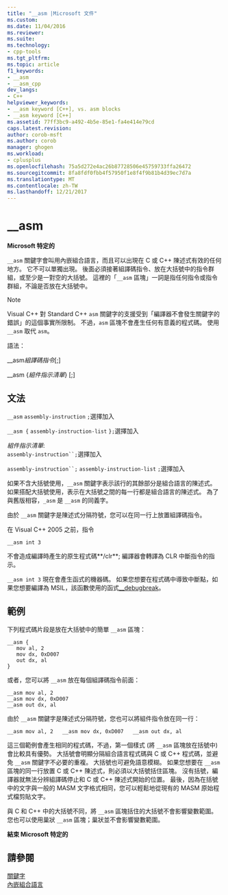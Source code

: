 ```yaml
---
title: "__asm |Microsoft 文件"
ms.custom: 
ms.date: 11/04/2016
ms.reviewer: 
ms.suite: 
ms.technology:
- cpp-tools
ms.tgt_pltfrm: 
ms.topic: article
f1_keywords:
- __asm
- __asm_cpp
dev_langs:
- C++
helpviewer_keywords:
- __asm keyword [C++], vs. asm blocks
- __asm keyword [C++]
ms.assetid: 77ff3bc9-a492-4b5e-85e1-fa4e414e79cd
caps.latest.revision: 
author: corob-msft
ms.author: corob
manager: ghogen
ms.workload:
- cplusplus
ms.openlocfilehash: 75a5d272e4ac26b87728506e45759733ffa26472
ms.sourcegitcommit: 8fa8fdf0fbb4f57950f1e8f4f9b81b4d39ec7d7a
ms.translationtype: MT
ms.contentlocale: zh-TW
ms.lasthandoff: 12/21/2017
---
```

# <a name="asm"></a>__asm
**Microsoft 特定的**  
  
 `__asm` 關鍵字會叫用內嵌組合語言，而且可以出現在 C 或 C++ 陳述式有效的任何地方。 它不可以單獨出現。 後面必須接著組譯碼指令、放在大括號中的指令群組，或至少是一對空的大括號。 這裡的「`__asm` 區塊」一詞是指任何指令或指令群組，不論是否放在大括號中。  
  
> [!NOTE]
>  Visual C++ 對 Standard C++ `asm` 關鍵字的支援受到「編譯器不會發生關鍵字的錯誤」的這個事實所限制。 不過，`asm` 區塊不會產生任何有意義的程式碼。 使用 `__asm` 取代 `asm`。  
  
 語法：  
  
 __asm*組譯碼指令*[;]  
  
 __asm {*組件指示清單*} [;]  
  
## <a name="grammar"></a>文法  
 `__asm`  `assembly-instruction`  `;`選擇加入  
  
 `__asm {`  `assembly-instruction-list`  `};`選擇加入  
  
 *組件指示清單*:  
 `assembly-instruction``;`選擇加入  
  
 `assembly-instruction``;` `assembly-instruction-list` `;`選擇加入  
  
 如果不含大括號使用，`__asm` 關鍵字表示該行的其餘部分是組合語言的陳述式。 如果搭配大括號使用，表示在大括號之間的每一行都是組合語言的陳述式。 為了與舊版相容，`_asm` 是 `__asm` 的同義字。  
  
 由於 `__asm` 關鍵字是陳述式分隔符號，您可以在同一行上放置組譯碼指令。  
  
 在 Visual C++ 2005 之前，指令  
  
```  
__asm int 3  
```  
  
 不會造成編譯時產生的原生程式碼**/clr**; 編譯器會轉譯為 CLR 中斷指令的指示。  
  
 `__asm int 3` 現在會產生函式的機器碼。 如果您想要在程式碼中導致中斷點，如果您想要編譯為 MSIL，該函數使用的函式[__debugbreak](../../intrinsics/debugbreak.md)。  
  
## <a name="example"></a>範例  
 下列程式碼片段是放在大括號中的簡單 `__asm` 區塊：  
  
```  
__asm {  
   mov al, 2  
   mov dx, 0xD007  
   out dx, al  
}  
```  
  
 或者，您可以將 `__asm` 放在每個組譯碼指令前面：  
  
```  
__asm mov al, 2  
__asm mov dx, 0xD007  
__asm out dx, al  
```  
  
 由於 `__asm` 關鍵字是陳述式分隔符號，您也可以將組件指令放在同一行：  
  
```  
__asm mov al, 2   __asm mov dx, 0xD007   __asm out dx, al  
```  
  
 這三個範例會產生相同的程式碼，不過，第一個樣式 (將 `__asm` 區塊放在括號中) 會比較具有優勢。 大括號會明顯分隔組合語言程式碼與 C 或 C++ 程式碼，並避免 `__asm` 關鍵字不必要的重複。 大括號也可避免語意模糊。 如果您想要在 `__asm` 區塊的同一行放置 C 或 C++ 陳述式，則必須以大括號括住區塊。 沒有括號，編譯器就無法分辨組譯碼停止和 C 或 C++ 陳述式開始的位置。 最後，因為在括號中的文字與一般的 MASM 文字格式相同，您可以輕鬆地從現有的 MASM 原始程式檔剪貼文字。  
  
 與 C 和 C++ 中的大括號不同，將 `__asm` 區塊括住的大括號不會影響變數範圍。 您也可以使用巢狀 `__asm` 區塊；巢狀並不會影響變數範圍。  
  
 **結束 Microsoft 特定的**  
  
## <a name="see-also"></a>請參閱  
 [關鍵字](../../cpp/keywords-cpp.md)   
 [內嵌組合語言](../../assembler/inline/inline-assembler.md)